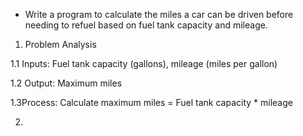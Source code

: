 - Write a program to calculate the miles a car can be driven before needing to refuel based on fuel tank capacity and mileage.

1. Problem Analysis

1.1 Inputs: Fuel tank capacity (gallons), mileage (miles per gallon) 

1.2 Output: Maximum miles 

1.3Process: Calculate maximum miles = Fuel tank capacity * mileage

2.
